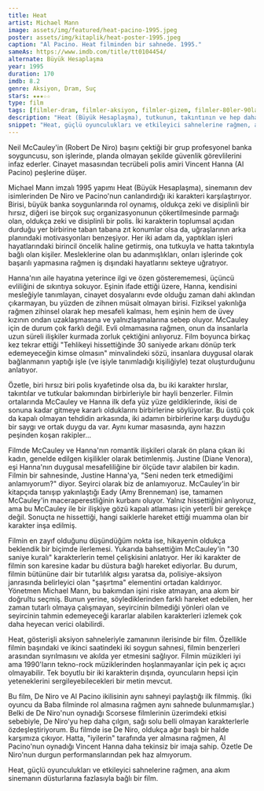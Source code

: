 ```yaml
---
title: Heat
artist: Michael Mann
image: assets/img/featured/heat-pacino-1995.jpeg
poster: assets/img/kitaplik/heat-poster-1995.jpeg
caption: "Al Pacino. Heat filminden bir sahnede. 1995."
sameAs: https://www.imdb.com/title/tt0104454/
alternate: Büyük Hesaplaşma
year: 1995
duration: 170
imdb: 8.2
genre: Aksiyon, Dram, Suç
stars: ★★★☆☆
type: film
tags: [filmler-dram, filmler-aksiyon, filmler-gizem, filmler-80ler-90lar]
description: "Heat (Büyük Hesaplaşma), tutkunun, takıntının ve hep daha fazla arzulanan hazların ortaklaştırdığı, zıt konumdaki iki yalnız adamın öyküsü."
snippet: "Heat, güçlü oyunculukları ve etkileyici sahnelerine rağmen, ana akım sinemanın düsturlarına fazlasıyla bağlı bir film."
---
```


Neil McCauley'in (Robert De Niro) başını çektiği bir grup profesyonel banka soyguncusu, son işlerinde, planda olmayan şekilde güvenlik görevlilerini infaz ederler. Cinayet masasından tecrübeli polis amiri Vincent Hanna (Al Pacino) peşlerine düşer. 

Michael Mann imzalı 1995 yapımı Heat (Büyük Hesaplaşma), sinemanın dev isimlerinden De Niro ve Pacino'nun canlandırdığı iki karakteri karşılaştırıyor. Birisi, büyük banka soygunlarında rol oynamış, oldukça zeki ve disiplinli bir hırsız, diğeri ise birçok suç organizasyonunun çökertilmesinde parmağı olan, oldukça zeki ve disiplinli bir polis. İki karakterin toplumsal açıdan durduğu yer birbirine taban tabana zıt konumlar olsa da, uğraşlarının arka planındaki motivasyonları benzeşiyor. Her iki adam da, yaptıkları işleri hayatlarındaki birincil öncelik haline getirmiş, ona tutkuyla ve hatta takıntıyla bağlı olan kişiler. Mesleklerine olan bu adanmışlıkları, onları işlerinde çok başarılı yapmasına rağmen iş dışındaki hayatlarını sekteye uğratıyor. 

Hanna'nın aile hayatına yeterince ilgi ve özen gösterememesi, üçüncü evliliğini de sıkıntıya sokuyor. Eşinin ifade ettiği üzere, Hanna, kendisini mesleğiyle tanımlayan, cinayet dosyalarını evde olduğu zaman dahi aklından çıkarmayan, bu yüzden de zihnen müsait olmayan birisi. Fiziksel yakınlığa rağmen zihinsel olarak hep mesafeli kalması, hem eşinin hem de üvey kızının ondan uzaklaşmasına ve yalnızlaşmalarına sebep oluyor. McCauley için de durum çok farklı değil. Evli olmamasına rağmen, onun da insanlarla uzun süreli ilişkiler kurmada zorluk çektiğini anlıyoruz. Film boyunca birkaç kez tekrar ettiği "Tehlikeyi hissettiğinde 30 saniyede arkanı dönüp terk edemeyeceğin kimse olmasın" minvalindeki sözü, insanlara duygusal olarak bağlanmanın yaptığı işle (ve işiyle tanımladığı kişiliğiyle) tezat oluşturduğunu anlatıyor. 

Özetle, biri hırsız biri polis kıyafetinde olsa da, bu iki karakter  hırslar, takıntılar ve tutkular bakımından birbirleriyle bir hayli benzerler. Filmin ortalarında McCauley ve Hanna ilk defa yüz yüze geldiklerinde, ikisi de sonuna kadar gitmeye kararlı olduklarını birbirlerine söylüyorlar. Bu üstü çok da kapalı olmayan tehdidin arkasında, iki adamın birbirlerine karşı duyduğu bir saygı ve ortak duygu da var. Aynı kumar masasında, aynı hazzın peşinden koşan rakipler...

Filmde McCauley ve Hanna'nın romantik ilişkileri olarak ön plana çıkan iki kadın, genelde edilgen kişilikler olarak betimlenmiş. Justine (Diane Venora), eşi Hanna'nın duygusal mesafeliliğine bir ölçüde tavır alabilen bir kadın. Filmin bir sahnesinde, Justine Hanna'ya, "Seni neden terk etmediğimi anlamıyorum?" diyor. Seyirci olarak biz de anlamıyoruz. McCauley'in bir kitapçıda tanışıp yakınlaştığı Eady (Amy Brenneman) ise, tamamen McCauley'in maceraperestliğinin kurbanı oluyor. Yalnız hissettiğini anlıyoruz, ama bu McCauley ile bir ilişkiye gözü kapalı atlaması için yeterli bir gerekçe değil. Sonuçta ne hissettiği, hangi saiklerle hareket ettiği muamma olan bir karakter inşa edilmiş.

Filmin en zayıf olduğunu düşündüğüm nokta ise, hikayenin oldukça beklendik bir biçimde ilerlemesi. Yukarıda bahsettiğim McCauley'in "30 saniye kuralı" karakterlerin temel çelişkisini anlatıyor. Her iki karakter de filmin son karesine kadar bu düstura bağlı hareket ediyorlar. Bu durum, filmin bütününe dair bir tutarlılık algısı yaratsa da, polisiye-aksiyon janrasında belirleyici olan "şaşırtma" elementini ortadan kaldırıyor. Yönetmen Michael Mann, bu bakımdan işini riske atmayan, ana akım bir doğrultu seçmiş. Bunun yerine, söylediklerinden farklı hareket edebilen, her zaman tutarlı olmaya çalışmayan, seyircinin bilmediği yönleri olan ve seyircinin tahmin edemeyeceği kararlar alabilen karakterleri izlemek çok daha heyecan verici olabilirdi. 

Heat, gösterişli aksiyon sahneleriyle zamanının ilerisinde bir film. Özellikle filmin başındaki ve ikinci saatindeki iki soygun sahnesi, filmin benzerleri arasından sıyrılmasını ve akılda yer etmesini sağlıyor. Filmin müzikleri iyi ama 1990'ların tekno-rock müziklerinden hoşlanmayanlar için pek iç açıcı olmayabilir. Tek boyutlu bir iki karakterin dışında, oyuncuların hepsi için yeteneklerini sergileyebilecekleri bir metin mevcut. 

Bu film, De Niro ve Al Pacino ikilisinin aynı sahneyi paylaştığı ilk filmmiş. (İki oyuncu da Baba filminde rol almasına rağmen aynı sahnede bulunmamışlar.) Belki de De Niro'nun oynadığı Scorsese filmlerinin üzerimdeki etkisi sebebiyle, De Niro'yu hep daha çılgın, sağı solu belli olmayan karakterlerle özdeşleştiriyorum. Bu filmde ise De Niro, oldukça ağır başlı bir halde karşımıza çıkıyor. Hatta, "iyilerin" tarafında yer almasına rağmen, Al Pacino'nun oynadığı Vincent Hanna daha tekinsiz bir imaja sahip. Özetle De Niro'nun durgun performanslarından pek haz almıyorum.

Heat, güçlü oyunculukları ve etkileyici sahnelerine rağmen, ana akım sinemanın düsturlarına fazlasıyla bağlı bir film.










